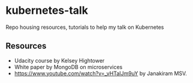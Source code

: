 # kubernetes-talk
Repo housing resources, tutorials to help my talk on Kubernetes

## Resources
  * Udacity course by Kelsey Hightower
  * White paper by MongoDB on microservices
  * https://www.youtube.com/watch?v=_vHTaIJm9uY by Janakiram MSV.
